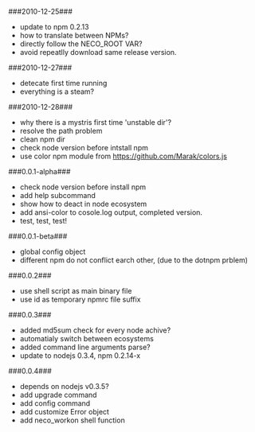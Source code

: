 ###2010-12-25###
* update to npm 0.2.13
* how to translate between NPMs?
* directly follow the NECO_ROOT VAR?
* avoid repeatlly download same release version.

###2010-12-27###
* detecate first time running
* everything is a steam?

###2010-12-28###
* why there is a mystris first time 'unstable dir'?
* resolve the path problem
* clean npm dir
* check node version before intstall npm
* use color npm module from https://github.com/Marak/colors.js

###0.0.1-alpha###
* check node version before install npm
* add help subcommand
* show how to deact in node ecosystem
* add ansi-color to cosole.log output, completed version.
* test, test, test!

###0.0.1-beta###
* global config object
* different npm do not conflict earch other, (due to the dotnpm prblem)

###0.0.2###
* use shell script as main binary file
* use id as temporary npmrc file suffix


###0.0.3###
* added md5sum check for every node achive?
* automatialy switch between ecosystems
* added command line arguments parse?
* update to nodejs 0.3.4, npm 0.2.14-x

###0.0.4###
* depends on nodejs v0.3.5?
* add upgrade command
* add config command
* add customize Error object
* add neco_workon shell function
